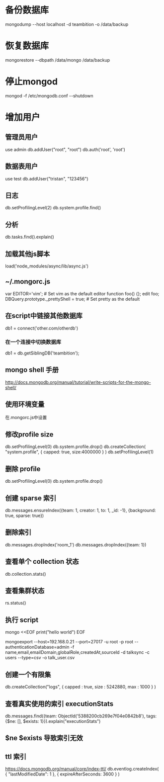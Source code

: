 # 备份数据库
mongodump --host localhost -d teambition -o /data/backup
# 恢复数据库
mongorestore --dbpath /data/mongo /data/backup
# 停止mongod
mongod -f /etc/mongodb.conf --shutdown

# 增加用户
## 管理员用户
use admin
db.addUser("root", "root")
db.auth('root', 'root')
## 数据表用户
use test
db.addUser("tristan", "123456")
## 日志
db.setProfilingLevel(2)
db.system.profile.find()
## 分析
db.tasks.find().explain()

## 加载其他js脚本
load('node_modules/async/lib/async.js')

## ~/.mongorc.js
var EDITOR='vim';  # Set vim as the default editor
function foo() {};
edit foo;
DBQuery.prototype._prettyShell = true;  # Set pretty as the default

## 在script中链接其他数据库
db1 = connect('other.com/otherdb')
### 在一个连接中切换数据库
db1 = db.getSiblingDB('teambition');

## mongo shell 手册
http://docs.mongodb.org/manual/tutorial/write-scripts-for-the-mongo-shell/

## 使用环境变量
在.mongorc.js中设置

## 修改profile size
db.setProfilingLevel(0)
db.system.profile.drop()
db.createCollection( "system.profile", { capped: true, size:4000000 } )
db.setProfilingLevel(1)

## 删除 profile
db.setProfilingLevel(0)
db.system.profile.drop()

## 创建 sparse 索引
db.messages.ensureIndex({team: 1, creator: 1, to: 1, _id: -1}, {background: true, sparse: true})

## 删除索引
db.messages.dropIndex('room_1')
db.messages.dropIndex({team: 1})

## 查看单个 collection 状态
db.collection.stats()

## 查看集群状态
rs.status()

## 执行 script
mongo <<EOF
  print("hello world")
EOF

mongoexport --host=192.168.0.21 --port=27017 -u root -p root --authenticationDatabase=admin -f name,email,emailDomain,globalRole,createdAt,sourceId -d talksync -c users --type=csv -o talk_user.csv

## 创建一个有限集
db.createCollection("logs", { capped : true, size : 5242880, max : 1000 } )

## 查看真实使用的索引 executionStats
db.messages.find({team: ObjectId('5388200cb269e7f04e0842b8'), tags: {$ne: [], $exists: 1}}).explain("executionStats")

## $ne $exists 导致索引无效

## ttl 索引
https://docs.mongodb.org/manual/core/index-ttl/
db.eventlog.createIndex( { "lastModifiedDate": 1 }, { expireAfterSeconds: 3600 } )
